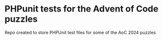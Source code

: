 # PHPunit tests for the Advent of Code puzzles

Repo created to store PHPUnit test files for some of the AoC 2024 puzzles
